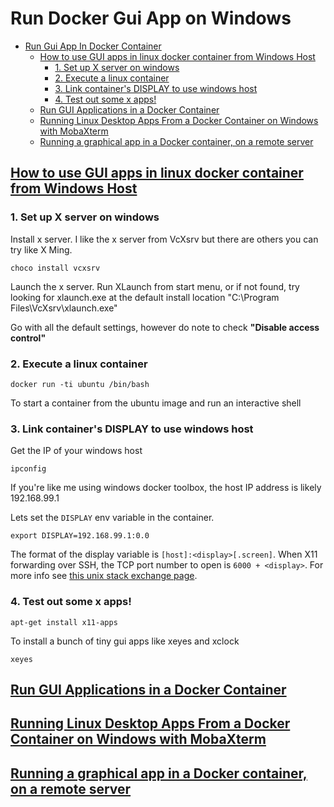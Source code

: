 # Run Docker Gui App on Windows

- [Run Gui App In Docker Container](#run-gui-app-in-docker-container)
  - [How to use GUI apps in linux docker container from Windows Host](#how-to-use-gui-apps-in-linux-docker-container-from-windows-host)
    - [1. Set up X server on windows](#1-set-up-x-server-on-windows)
    - [2. Execute a linux container](#2-execute-a-linux-container)
    - [3. Link container's DISPLAY to use windows host](#3-link-containers-display-to-use-windows-host)
    - [4. Test out some x apps!](#4-test-out-some-x-apps)
  - [Run GUI Applications in a Docker Container](#run-gui-applications-in-a-docker-container)
  - [Running Linux Desktop Apps From a Docker Container on Windows with MobaXterm](#running-linux-desktop-apps-from-a-docker-container-on-windows-with-mobaxterm)
  - [Running a graphical app in a Docker container, on a remote server](#running-a-graphical-app-in-a-docker-container-on-a-remote-server)

## [How to use GUI apps in linux docker container from Windows Host](https://medium.com/@potatowagon/how-to-use-gui-apps-in-linux-docker-container-from-windows-host-485d3e1c64a3)

### 1. Set up X server on windows

Install x server. I like the x server from VcXsrv but there are others you can try like X Ming.

    choco install vcxsrv

Launch the x server. Run XLaunch from start menu, or if not found, try looking for xlaunch.exe at the default install location "C:\Program Files\VcXsrv\xlaunch.exe"

Go with all the default settings, however do note to check **"Disable access control"**

### 2. Execute a linux container

    docker run -ti ubuntu /bin/bash

To start a container from the ubuntu image and run an interactive shell

### 3. Link container's DISPLAY to use windows host

Get the IP of your windows host

    ipconfig

If you're like me using windows docker toolbox, the host IP address is likely 192.168.99.1

Lets set the `DISPLAY` env variable in the container.

    export DISPLAY=192.168.99.1:0.0

The format of the display variable is `[host]:<display>[.screen]`. When X11 forwarding over SSH, the TCP port number to open is `6000 + <display>`. For more info see [this unix stack exchange page](https://unix.stackexchange.com/questions/16815/what-does-display-0-0-actually-mean).

### 4. Test out some x apps!

    apt-get install x11-apps

To install a bunch of tiny gui apps like xeyes and xclock

    xeyes

## [Run GUI Applications in a Docker Container](https://gursimarsm.medium.com/run-gui-applications-in-a-docker-container-ca625bad4638)

## [Running Linux Desktop Apps From a Docker Container on Windows with MobaXterm](https://www.rootisgod.com/2021/Running-Linux-Desktop-Apps-From-a-Docker-Container-on-Windows-with-MobaXterm/)

## [Running a graphical app in a Docker container, on a remote server](https://blog.yadutaf.fr/2017/09/10/running-a-graphical-app-in-a-docker-container-on-a-remote-server/)
